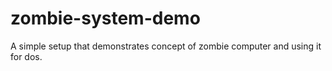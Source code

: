# zombie-system-demo
A simple setup that demonstrates concept of zombie computer and using it for dos.
